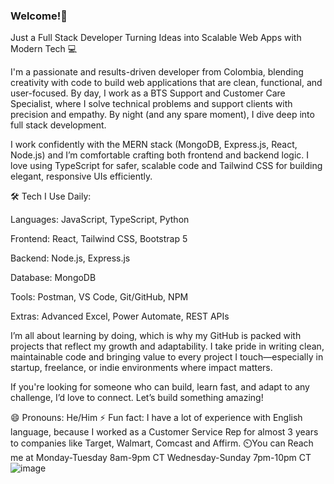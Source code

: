 ### Welcome!👋
Just a Full Stack Developer Turning Ideas into Scalable Web Apps with Modern Tech 💻

I'm a passionate and results-driven developer from Colombia, blending creativity with code to build web applications that are clean, functional, and user-focused. By day, I work as a BTS Support and Customer Care Specialist, where I solve technical problems and support clients with precision and empathy. By night (and any spare moment), I dive deep into full stack development.

I work confidently with the MERN stack (MongoDB, Express.js, React, Node.js) and I’m comfortable crafting both frontend and backend logic. I love using TypeScript for safer, scalable code and Tailwind CSS for building elegant, responsive UIs efficiently.

🛠 Tech I Use Daily:

Languages: JavaScript, TypeScript, Python

Frontend: React, Tailwind CSS, Bootstrap 5

Backend: Node.js, Express.js

Database: MongoDB

Tools: Postman, VS Code, Git/GitHub, NPM

Extras: Advanced Excel, Power Automate, REST APIs

I’m all about learning by doing, which is why my GitHub is packed with projects that reflect my growth and adaptability. I take pride in writing clean, maintainable code and bringing value to every project I touch—especially in startup, freelance, or indie environments where impact matters.

If you're looking for someone who can build, learn fast, and adapt to any challenge, I’d love to connect. Let’s build something amazing!


😄 Pronouns: He/Him
⚡ Fun fact: I have a lot of experience with English language, because I worked as a Customer Service Rep for almost 3 years to companies like Target, Walmart, Comcast and Affirm.
⏲️You can Reach me at
  Monday-Tuesday 8am-9pm CT
  Wednesday-Sunday 7pm-10pm CT
                              ![image](https://github.com/stevengomez25/All-my-projects/blob/main/projects_react/projects/blogger/my-studies-blog/src/RedSSRTojiArt1.gif)

